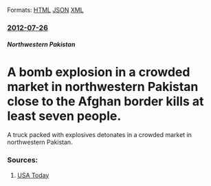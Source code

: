 
Formats: [HTML](/news/2012/07/26/a-bomb-explosion-in-a-crowded-market-in-northwestern-pakistan-close-to-the-afghan-border-kills-at-least-seven-people.html)  [JSON](/news/2012/07/26/a-bomb-explosion-in-a-crowded-market-in-northwestern-pakistan-close-to-the-afghan-border-kills-at-least-seven-people.json)  [XML](/news/2012/07/26/a-bomb-explosion-in-a-crowded-market-in-northwestern-pakistan-close-to-the-afghan-border-kills-at-least-seven-people.xml)  

### [2012-07-26](/news/2012/07/26/index.md)

##### Northwestern Pakistan
# A bomb explosion in a crowded market in northwestern Pakistan close to the Afghan border kills at least seven people. 

A truck packed with explosives detonates in a crowded market in northwestern Pakistan.


### Sources:

1. [USA Today](https://www.usatoday.com/news/world/story/2012-07-26/Pakistan-bomb/56493862/1)
